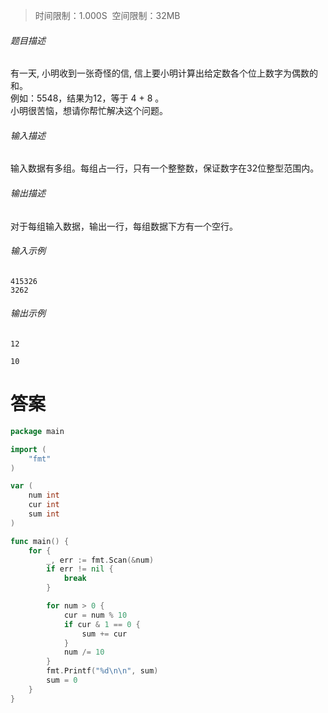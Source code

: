 >时间限制：1.000S  空间限制：32MB

###### 题目描述

有一天, 小明收到一张奇怪的信, 信上要小明计算出给定数各个位上数字为偶数的和。  
例如：5548，结果为12，等于 4 + 8 。  
小明很苦恼，想请你帮忙解决这个问题。  

###### 输入描述

输入数据有多组。每组占一行，只有一个整整数，保证数字在32位整型范围内。

###### 输出描述

对于每组输入数据，输出一行，每组数据下方有一个空行。

###### 输入示例

```
415326
3262
```

###### 输出示例

```
12

10

```

# 答案
```go
package main

import (
    "fmt"
)

var (
    num int
    cur int
    sum int    
)

func main() {
    for {
        _, err := fmt.Scan(&num)
        if err != nil {
            break
        }

        for num > 0 {
            cur = num % 10
            if cur & 1 == 0 {
                sum += cur
            }
            num /= 10
        }
        fmt.Printf("%d\n\n", sum)
        sum = 0
    }
}
```
